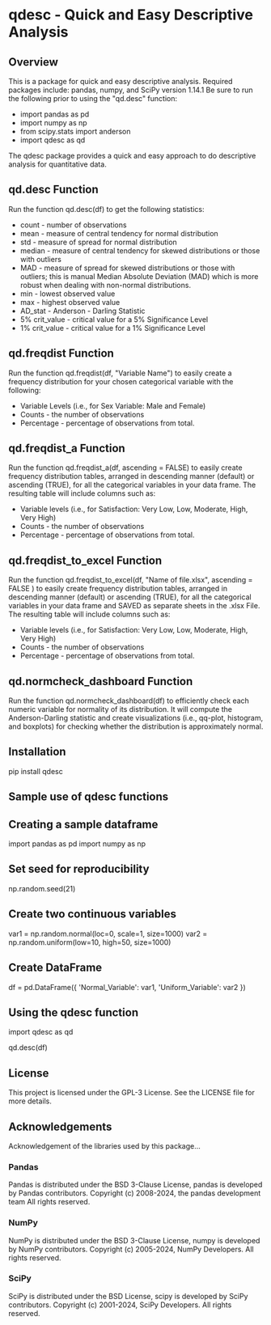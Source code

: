 # qdesc - Quick and Easy Descriptive Analysis

## Overview
This is a package for quick and easy descriptive analysis.
Required packages include: pandas, numpy, and SciPy version 1.14.1
Be sure to run the following prior to using the "qd.desc" function:

- import pandas as pd
- import numpy as np
- from scipy.stats import anderson
- import qdesc as qd

The qdesc package provides a quick and easy approach to do descriptive analysis for quantitative data.

## qd.desc Function
Run the function qd.desc(df) to get the following statistics:
* count - number of observations
* mean - measure of central tendency for normal distribution	
* std - measure of spread for normal distribution
* median - measure of central tendency for skewed distributions or those with outliers
* MAD - measure of spread for skewed distributions or those with outliers; this is manual Median Absolute Deviation (MAD) which is more robust when dealing with non-normal distributions.
* min - lowest observed value
* max - highest observed value	
* AD_stat	- Anderson - Darling Statistic
* 5% crit_value - critical value for a 5% Significance Level	
* 1% crit_value - critical value for a 1% Significance Level

## qd.freqdist Function
Run the function qd.freqdist(df, "Variable Name") to easily create a frequency distribution for your chosen categorical variable with the following:
* Variable Levels (i.e., for Sex Variable: Male and Female)
* Counts - the number of observations
* Percentage - percentage of observations from total.

## qd.freqdist_a Function
Run the function qd.freqdist_a(df, ascending = FALSE) to easily create frequency distribution tables, arranged in descending manner (default) or ascending (TRUE), for all 
the categorical variables in your data frame. The resulting table will include columns such as:
* Variable levels (i.e., for Satisfaction: Very Low, Low, Moderate, High, Very High) 
* Counts - the number of observations
* Percentage - percentage of observations from total.

## qd.freqdist_to_excel Function
Run the function qd.freqdist_to_excel(df, "Name of file.xlsx", ascending = FALSE ) to easily create frequency distribution tables, arranged in descending manner (default) or ascending (TRUE), for all  the categorical variables in your data frame and SAVED as separate sheets in the .xlsx File. The resulting table will include columns such as:
* Variable levels (i.e., for Satisfaction: Very Low, Low, Moderate, High, Very High) 
* Counts - the number of observations
* Percentage - percentage of observations from total.

## qd.normcheck_dashboard Function
Run the function qd.normcheck_dashboard(df) to efficiently check each numeric variable for normality of its distribution. It will compute the Anderson-Darling statistic and 
create visualizations (i.e., qq-plot, histogram, and boxplots) for checking whether the distribution is approximately normal.


## Installation
pip install qdesc

## Sample use of qdesc functions

## Creating a sample dataframe
import pandas as pd
import numpy as np

## Set seed for reproducibility
np.random.seed(21)

## Create two continuous variables
var1 = np.random.normal(loc=0, scale=1, size=1000)
var2 = np.random.uniform(low=10, high=50, size=1000)

## Create DataFrame
df = pd.DataFrame({
    'Normal_Variable': var1,
    'Uniform_Variable': var2
})

## Using the qdesc function
import qdesc as qd

qd.desc(df)

## License
This project is licensed under the GPL-3 License. See the LICENSE file for more details.

## Acknowledgements
Acknowledgement of the libraries used by this package...

### Pandas
Pandas is distributed under the BSD 3-Clause License, pandas is developed by Pandas contributors. Copyright (c) 2008-2024, the pandas development team All rights reserved.
### NumPy
NumPy is distributed under the BSD 3-Clause License, numpy is developed by NumPy contributors. Copyright (c) 2005-2024, NumPy Developers. All rights reserved.
### SciPy
SciPy is distributed under the BSD License, scipy is developed by SciPy contributors. Copyright (c) 2001-2024, SciPy Developers. All rights reserved.





